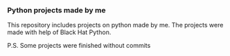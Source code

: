 ### Python projects made by me

This repository includes projects on python made by me. The projects were made with help of Black Hat Python.

P.S. Some projects were finished without commits
